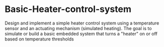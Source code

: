# Basic-Heater-control-system
Design and implement a simple heater control system using a temperature sensor and an actuating mechanism (simulated heating). The goal is to simulate or build a basic embedded system that turns a "heater" on or off based on temperature thresholds
